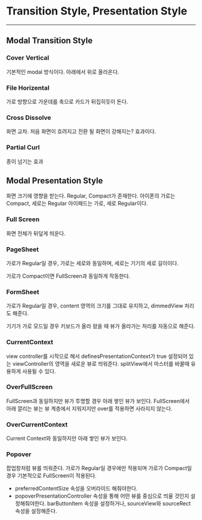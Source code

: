 # Transition Style, Presentation Style

---

## Modal Transition Style

### Cover Vertical

기본적인 modal 방식이다. 아래에서 위로 올라온다.



### File Horizental 

가로 방향으로 가운데를 축으로 카드가 뒤집히듯이 돈다.



### Cross Dissolve

화면 교차. 처음 화면이 흐려지고 전환 될 화면이 강해지는? 효과이다.



### Partial Curl

종이 넘기는 효과



## Modal Presentation Style

화면 크기에 영향을 받는다. Regular, Compact가 존재한다. 아이폰의 가로는 Compact, 세로는 Regular 아이패드는 가로, 세로 Regular이다.



### Full Screen

화면 전체가 뒤덮게 띄운다.



### PageSheet

가로가 Regular일 경우, 가로는 세로와 동일하며, 세로는 기기의 세로 길이이다.

가로가 Compact이면 FullScreen과 동일하게 작동한다.



### FormSheet

가로가 Regular일 경우, content 영역의 크기를 그대로 유지하고, dimmedView 처리도 해준다.

기기가 가로 모드일 경우 키보드가 올라 왔을 때 뷰가 올라가는 처리를 자동으로 해준다.



### CurrentContext

view controller를 시작으로 해서 definesPresentationContext가 true 설정되어 있는 viewController의 영역을 새로운 뷰로 띄워준다. splitView에서 마스터를 바꿀때 유용하게 사용될 수 있다.



### OverFullScreen

FullScreen과 동일하지만 뷰가 투명할 경우 아래 쌓인 뷰가 보인다. FullScreen에서 아래 깔리는 뷰는 뷰 계층에서 지워지지만 over를 적용하면 사라지지 않는다.



### OverCurrentContext

Current Context와 동일하지만 아래 쌓인 뷰가 보인다. 



### Popover

팝업창처럼 뷰를 띄워준다. 가로가 Regular일 경우에만 적용되며 가로가 Compact일 경우 기본적으로 FullScreen이 적용된다.

* preferredContentSize 속성을 오버라이드 해줘야한다.
* popoverPresentationController 속성을 통해 어떤 뷰를 중심으로 띄울 것인지 설정해줘야한다. barButtonItem 속성을 설정하거나, sourceView와 sourceRect 속성을 설정해준다.

